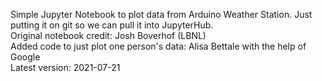 Simple Jupyter Notebook to plot data from Arduino Weather Station. Just putting it on git so we can pull it into JupyterHub.  <br />
Original notebook credit: Josh Boverhof (LBNL) <br />
Added code to just plot one person's data: Alisa Bettale with the help of Google <br />
Latest version: 2021-07-21
